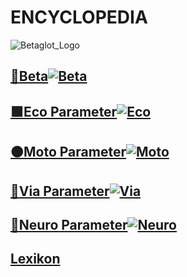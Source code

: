 # ENCYCLOPEDIA

![Betaglot_Logo](/Betaglot_Logo.png)

## [<beta>**🔷____Beta____**</beta>![Beta](/Beta/Beta_Icon.png)](/encyclopedia/Beta/WhatBeta)

## [<eko>**🟩____Eco Parameter____**</eko>![Eco](/Eko/Eco_Icon.png)](/encyclopedia/eko/EcoOverview)

## [<moto>**🟠____Moto Parameter____**</moto>![Moto](/Moto/Moto_Icon.png)](/encyclopedia/Moto/MotoOverview)

## [<via>**🔻____Via Parameter____**</via>![Via](/Via/Via_Icon.png)](/encyclopedia/Via/ViaOverview)

## [<neuro>**💜____Neuro Parameter____**</neuro>![Neuro](/Neuro/Neuro_Icon.png)](/encyclopedia/Neuro/NeuroOverview)

## [Lexikon](/encyclopedia/Lexikon)